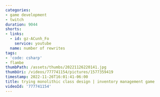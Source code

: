 ```yaml
---
categories:
- game development
- twitch
duration: 9044
shorts:
- links:
  - id: gz-ACunh_Fo
    service: youtube
  name: number of rewrites
tags:
- 'code: csharp'
- flambe
thumbPath: /assets/thumbs/20221126220141.jpg
thumbUri: /videos/777741154/pictures/1577359419
timestamp: 2022-11-26T16:01:41-06:00
title: trying monolithic class design | inventory management game
videoId: '777741154'
---
```

